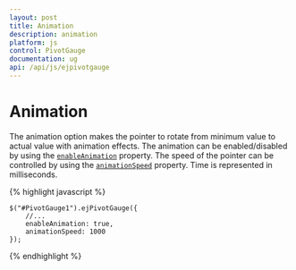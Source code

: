 ```yaml
---
layout: post
title: Animation
description: animation
platform: js
control: PivotGauge
documentation: ug
api: /api/js/ejpivotgauge
---
```


# Animation

The animation option makes the pointer to rotate from minimum value to actual value with animation effects. The animation can be enabled/disabled by using the [`enableAnimation`](/api/js/ejcirculargauge#members:enableanimation) property. The speed of the pointer can be controlled by using the [`animationSpeed`](/api/js/ejcirculargauge#members:animationspeed) property. Time is represented in milliseconds.

{% highlight javascript %}

    $("#PivotGauge1").ejPivotGauge({
        //...
        enableAnimation: true,
        animationSpeed: 1000
    });

{% endhighlight %}